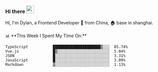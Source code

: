### Hi there <img src="https://media.giphy.com/media/hvRJCLFzcasrR4ia7z/giphy.gif" width="25px">

<!-- ![visitors](https://visitor-badge.glitch.me/badge?page_id=dislfyer.dislfyer) --!>

Hi, I'm Dylan, a Frontend Developer 🚀 from China, 🏠 base in shanghai.
<br/>
<br/>

📊 **This Week I Spent My Time On:**


<!--START_SECTION:waka-->

```text
TypeScript           █████████████████████▒░░░  85.74%
Vue.js               █▒░░░░░░░░░░░░░░░░░░░░░░░  5.04%
JSON                 █░░░░░░░░░░░░░░░░░░░░░░░░  3.31%
JavaScript           █░░░░░░░░░░░░░░░░░░░░░░░░  3.09%
Markdown             ▒░░░░░░░░░░░░░░░░░░░░░░░░  1.13%
```

<!--END_SECTION:waka-->

<!--
**About Me:**
 -->

